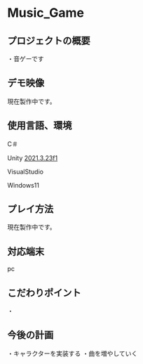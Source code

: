 # Music_Game


## プロジェクトの概要
・音ゲーです

## デモ映像

現在製作中です。

## 使用言語、環境

C＃

Unity [2021.3.23f1](https://unity.com/releases/editor/whats-new/2021.3.23)

VisualStudio

Windows11

## プレイ方法

現在製作中です。

## 対応端末

pc

## こだわりポイント

・

## 今後の計画

・キャラクターを実装する
・曲を増やしていく

